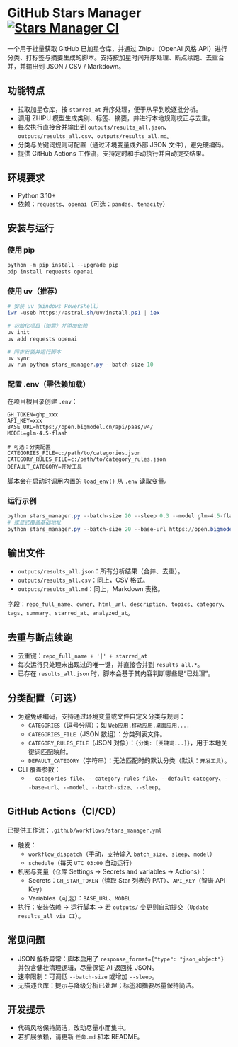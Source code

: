 # GitHub Stars Manager [![Stars Manager CI](https://github.com/gandli/github_stars_manager/actions/workflows/stars_manager.yml/badge.svg)](https://github.com/gandli/github_stars_manager/actions/workflows/stars_manager.yml)

一个用于批量获取 GitHub 已加星仓库，并通过 Zhipu（OpenAI 风格 API）进行分类、打标签与摘要生成的脚本。支持按加星时间升序处理、断点续跑、去重合并，并输出到 JSON / CSV / Markdown。

## 功能特点
- 拉取加星仓库，按 `starred_at` 升序处理，便于从早到晚逐批分析。
- 调用 ZHIPU 模型生成类别、标签、摘要，并进行本地规则校正与去重。
- 每次执行直接合并输出到 `outputs/results_all.json`、`outputs/results_all.csv`、`outputs/results_all.md`。
- 分类与关键词规则可配置（通过环境变量或外部 JSON 文件），避免硬编码。
- 提供 GitHub Actions 工作流，支持定时和手动执行并自动提交结果。

## 环境要求
- Python 3.10+
- 依赖：`requests`、`openai`（可选：`pandas`、`tenacity`）

## 安装与运行

### 使用 pip
```powershell
python -m pip install --upgrade pip
pip install requests openai
```

### 使用 uv（推荐）
```powershell
# 安装 uv（Windows PowerShell）
iwr -useb https://astral.sh/uv/install.ps1 | iex

# 初始化项目（如需）并添加依赖
uv init
uv add requests openai

# 同步安装并运行脚本
uv sync
uv run python stars_manager.py --batch-size 10
```

### 配置 .env（零依赖加载）
在项目根目录创建 `.env`：
```env
GH_TOKEN=ghp_xxx
API_KEY=xxx
BASE_URL=https://open.bigmodel.cn/api/paas/v4/
MODEL=glm-4.5-flash

# 可选：分类配置
CATEGORIES_FILE=c:/path/to/categories.json
CATEGORY_RULES_FILE=c:/path/to/category_rules.json
DEFAULT_CATEGORY=开发工具
```

脚本会在启动时调用内置的 `load_env()` 从 `.env` 读取变量。

### 运行示例
```powershell
python stars_manager.py --batch-size 20 --sleep 0.3 --model glm-4.5-flash
# 或显式覆盖基础地址
python stars_manager.py --batch-size 20 --base-url https://open.bigmodel.cn/api/paas/v4/
```

## 输出文件
- `outputs/results_all.json`：所有分析结果（合并、去重）。
- `outputs/results_all.csv`：同上，CSV 格式。
- `outputs/results_all.md`：同上，Markdown 表格。

字段：`repo_full_name`、`owner`、`html_url`、`description`、`topics`、`category`、`tags`、`summary`、`starred_at`、`analyzed_at`。

## 去重与断点续跑
- 去重键：`repo_full_name + '|' + starred_at`
- 每次运行只处理未出现过的唯一键，并直接合并到 `results_all.*`。
- 已存在 `results_all.json` 时，脚本会基于其内容判断哪些是“已处理”。

## 分类配置（可选）
- 为避免硬编码，支持通过环境变量或文件自定义分类与规则：
  - `CATEGORIES`（逗号分隔）：如 `Web应用,移动应用,桌面应用,...`
  - `CATEGORIES_FILE`（JSON 数组）：分类列表文件。
  - `CATEGORY_RULES_FILE`（JSON 对象）：`{分类: [关键词...]}`，用于本地关键词匹配映射。
  - `DEFAULT_CATEGORY`（字符串）：无法匹配时的默认分类（默认：`开发工具`）。
- CLI 覆盖参数：
  - `--categories-file`、`--category-rules-file`、`--default-category`、`--base-url`、`--model`、`--batch-size`、`--sleep`。

## GitHub Actions（CI/CD）
已提供工作流：`.github/workflows/stars_manager.yml`

- 触发：
  - `workflow_dispatch`（手动，支持输入 `batch_size`、`sleep`、`model`）
  - `schedule`（每天 `UTC 03:00` 自动运行）
- 机密与变量（仓库 Settings → Secrets and variables → Actions）：
  - Secrets：`GH_STAR_TOKEN`（读取 Star 列表的 PAT）、`API_KEY`（智谱 API Key）
  - Variables（可选）：`BASE_URL`、`MODEL`
- 执行：安装依赖 → 运行脚本 → 若 `outputs/` 变更则自动提交（`Update results_all via CI`）。

## 常见问题
- JSON 解析异常：脚本启用了 `response_format={"type": "json_object"}` 并包含健壮清理逻辑，尽量保证 AI 返回纯 JSON。
- 速率限制：可调低 `--batch-size` 或增加 `--sleep`。
- 无描述仓库：提示与降级分析已处理；标签和摘要尽量保持简洁。

## 开发提示
- 代码风格保持简洁，改动尽量小而集中。
- 若扩展依赖，请更新 `任务.md` 和本 README。